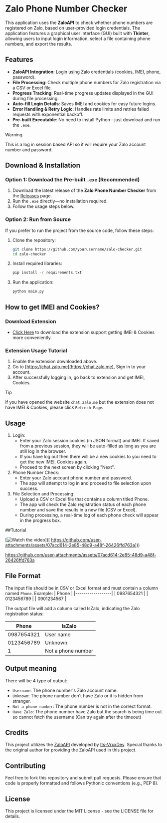 # Zalo Phone Number Checker
This application uses the **ZaloAPI** to check whether phone numbers are registered on Zalo, based on user-provided login credentials. The application features a graphical user interface (GUI) built with **Tkinter**, allowing users to input login information, select a file containing phone numbers, and export the results.
## Features
- **ZaloAPI Integration**: Login using Zalo credentials (cookies, IMEI, phone, password).
- **File Processing**: Check multiple phone numbers for Zalo registration via a CSV or Excel file.
- **Progress Tracking**: Real-time progress updates displayed in the GUI during file processing.
- **Auto-fill Login Details**: Saves IMEI and cookies for easy future logins.
- **Error Handling & Retry Logic**: Handles rate limits and retries failed requests with exponential backoff.
- **Pre-built Executable**: No need to install Python—just download and run the `.exe`.
> [!WARNING]  
> This is a log in session based API so it will require your Zalo account number and password.
## Download & Installation
### Option 1: Download the Pre-built `.exe` (Recommended)
1. Download the latest release of the **Zalo Phone Number Checker** from the [Releases](https://github.com/yourusername/zalo-checker/releases) page.
2. Run the `.exe` directly—no installation required.
3. Follow the usage steps below.
### Option 2: Run from Source
If you prefer to run the project from the source code, follow these steps:
1. Clone the repository:
     ```bash
     git clone https://github.com/yourusername/zalo-checker.git
     cd zalo-checker
2. Install required libraries:
    ```bash
    pip install -r requirements.txt   
3. Run the application:
    ```bash
    python main.py
## How to get IMEI and Cookies?
### Download Extension
- [Click Here](https://drive.google.com/file/d/18_-8ruYOVa89JkHdr3muGj3kGWxwt6mc/view?usp=drive_link) to download the extension support getting IMEI & Cookies more conveniently.
### Extension Usage Tutorial
1. Enable the extension downloaded above.
2. Go to [https://chat.zalo.me](https://chat.zalo.me), Sign in to your account.
3. After successfully logging in, go back to extension and get IMEI, Cookies.
> [!TIP]
If you have opened the website ``chat.zalo.me`` but the extension does not have IMEI & Cookies, please click ``Refresh Page``.
## Usage
  1. Login:
      * Enter your Zalo session cookies (in JSON format) and IMEI. If saved from a previous session, they will be auto-filled as long as you are still log in the browser.
      * If you have log out then there will be a new cookies to you need to get the new IMEI, Cookies again.
      * Proceed to the next screen by clicking "Next".
  2. Phone Number Check:
      * Enter your Zalo account phone number and password.
      * The app will attempt to log in and proceed to file selection upon success.
  3. File Selection and Processing:
      * Upload a CSV or Excel file that contains a column titled Phone.
      * The app will check the Zalo registration status of each phone number and save the results in a new file (CSV or Excel).
      * During processing, a real-time log of each phone check will appear in the progress box.
    
##Tutorial

[![Watch the video](https://i.sstatic.net/Vp2cE.png)]([
https://github.com/user-attachments/assets/07acd614-2e85-48d9-a48f-26426ffd763a]))



https://github.com/user-attachments/assets/07acd614-2e85-48d9-a48f-26426ffd763a


## File Format
The input file should be in CSV or Excel format and must contain a column named ``Phone``. Example:
| Phone            |
|------------------|
| 0987654321       |
| 0123456789       |
| 0901234567       |

The output file will add a column called IsZalo, indicating the Zalo registration status:

|Phone	|IsZalo|
|--------|-------|
|0987654321	|User name |
|0123456789|	Unknown|
|1|Not a phone number|

## Output meaning
  There will be 4 type of output:
  * ``Username``: The phone number's Zalo account name.
  * ``Unknown``: The phone number don't have Zalo or it is hidden from stranger.
  * ``Not a phone number``: The phone number is not in the correct format.
  * ``Have Zalo``: The phone number have Zalo but the search is being time out so cannot fetch the username (Can try again after the timeout)
    
## Credits
This project utilizes the [ZaloAPI](https://github.com/Its-VrxxDev/zlapi) developed by [Its-VrxxDev](https://github.com/Its-VrxxDev). 
Special thanks to the original author for providing the ZaloAPI used in this project.
## Contributing
Feel free to fork this repository and submit pull requests. Please ensure that code is properly formatted and follows Pythonic conventions (e.g., PEP 8).
## License
This project is licensed under the MIT License - see the LICENSE file for details.

